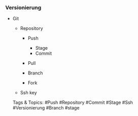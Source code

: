 ### Versionierung

- Git

	- Repository

		- Push

			- Stage
			- Commit

		- Pull
		- Branch
		- Fork

	- Ssh key

   Tags & Topics:
   #Push
   #Repository
   #Commit
   #Stage
   #Ssh
   #Versionierung
   #Branch
   #stage